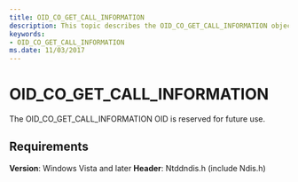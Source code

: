 ```yaml
---
title: OID_CO_GET_CALL_INFORMATION
description: This topic describes the OID_CO_GET_CALL_INFORMATION object identifier (OID).
keywords:
- OID_CO_GET_CALL_INFORMATION
ms.date: 11/03/2017
---
```


# OID_CO_GET_CALL_INFORMATION

The OID_CO_GET_CALL_INFORMATION OID is reserved for future use.

## Requirements

**Version**: Windows Vista and later
**Header**: Ntddndis.h (include Ndis.h)

